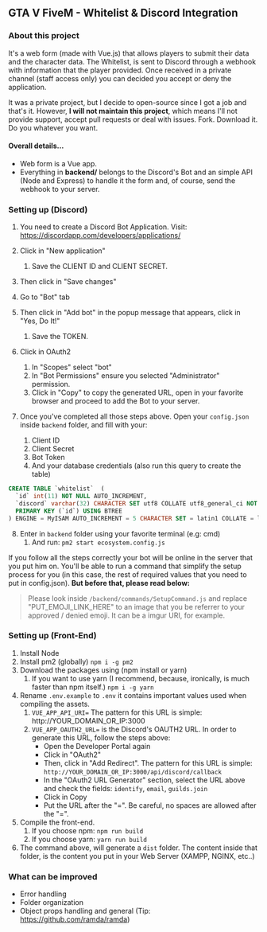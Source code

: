 ## GTA V FiveM - Whitelist & Discord Integration

### About this project

It's a web form (made with Vue.js) that allows players to submit their data and the character data. The Whitelist,
is sent to Discord through a webhook with information that the player provided. Once received in a private channel (staff access only) you can decided you accept or deny the application.

It was a private project, but I decide to open-source since I got a job and that's it. However,
**I will not maintain this project**, which means I'll not provide support, accept pull requests or deal with issues. Fork. Download it. Do you whatever you want.

#### Overall details...

- Web form is a Vue app.
- Everything in **backend/** belongs to the Discord's Bot and an simple API (Node and Express)
to handle it the form and, of course, send the webhook to your server.

### Setting up (Discord)

1. You need to create a Discord Bot Application. Visit: https://discordapp.com/developers/applications/
2. Click in "New application"
    1. Save the CLIENT ID and CLIENT SECRET.
3. Then click in "Save changes"
4. Go to "Bot" tab
5. Then click in "Add bot" in the popup message that appears, click in "Yes, Do It!"
    1. Save the TOKEN.
6. Click in OAuth2
    1. In "Scopes" select "bot"
    2. In "Bot Permissions" ensure you selected "Administrator" permission.
    3. Click in "Copy" to copy the generated URL, open in your favorite browser and proceed to add the Bot to your server.
   
7. Once you've completed all those steps above. Open your `config.json` inside `backend` folder, and fill with your:
    1. Client ID
    2. Client Secret
    3. Bot Token
    4. And your database credentials (also run this query to create the table)

```sql
CREATE TABLE `whitelist`  (
  `id` int(11) NOT NULL AUTO_INCREMENT,
  `discord` varchar(32) CHARACTER SET utf8 COLLATE utf8_general_ci NOT NULL,
  PRIMARY KEY (`id`) USING BTREE
) ENGINE = MyISAM AUTO_INCREMENT = 5 CHARACTER SET = latin1 COLLATE = latin1_swedish_ci ROW_FORMAT = Dynamic;
```

8. Enter in `backend` folder using your favorite terminal (e.g: cmd)
    1. And run: `pm2 start ecosystem.config.js`

If you follow all the steps correctly your bot will be online in the server that you put him on. You'll be able to run a command that simplify
the setup process for you (in this case, the rest of required values that you need to put in config.json). **But before that, please read below:**

> Please look inside `/backend/commands/SetupCommand.js` and replace "PUT_EMOJI_LINK_HERE" to an
image that you be referrer to your approved / denied emoji. It can be a imgur URI, for example. 


### Setting up (Front-End)

1. Install Node 
2. Install pm2 (globally)
    ``` npm i -g pm2 ```
3. Download the packages using (npm install or yarn)
    1. If you want to use yarn (I recommend, because, ironically, is much faster than npm itself.)
    ``` npm i -g yarn ```
4. Rename `.env.example` to `.env` it contains important values used when compiling the assets.
    1.  `VUE_APP_API_URI=` The pattern for this URL is simple: http://YOUR_DOMAIN_OR_IP:3000
    2. `VUE_APP_OAUTH2_URL=` is the Discord's OAUTH2 URL. In order to generate this URL, follow the steps above:
        - Open the Developer Portal again
        - Click in "OAuth2" 
        - Then, click in "Add Redirect". The pattern for this URL is simple: `http://YOUR_DOMAIN_OR_IP:3000/api/discord/callback`
        - In the "OAuth2 URL Generator" section, select the URL above and check the fields: `identify`, `email`, `guilds.join`
        - Click in Copy
        - Put the URL after the "=". Be careful, no spaces are allowed after the "=".
5. Compile the front-end.
    1. If you choose npm: `npm run build`
    2. If you choose yarn: `yarn run build`
6. The command above, will generate a `dist` folder. The content inside that folder, is the content you put in your Web Server (XAMPP, NGINX, etc..)

### What can be improved
- Error handling
- Folder organization
- Object props handling and general (Tip: https://github.com/ramda/ramda)

